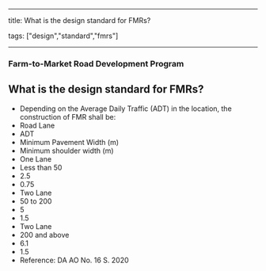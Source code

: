 
---

title: What is the design standard for FMRs?

tags: ["design","standard","fmrs"]

---

### Farm-to-Market Road Development Program

## What is the design standard for FMRs?


 - Depending on the Average Daily Traffic (ADT) in the location, the construction of FMR shall be:
 -  Road Lane
 - ADT
 - Minimum Pavement Width (m)
 - Minimum shoulder width (m)
 - One Lane
 - Less than 50
 - 2.5
 - 0.75
 - Two Lane
 - 50 to 200
 - 5
 - 1.5
 - Two Lane
 - 200 and above
 - 6.1
 - 1.5
 - Reference: DA AO No. 16 S. 2020
